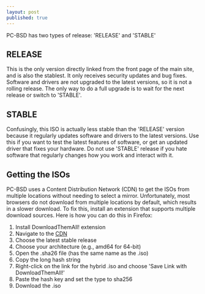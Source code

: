 ```yaml
---
layout: post
published: true
---
```


PC-BSD has two types of release: 'RELEASE' and 'STABLE'

## RELEASE

This is the only version directly linked from the front page of the main site, and is also the stablest. It only receives security updates and bug fixes. Software and drivers are not upgraded to the latest versions, so it is not a rolling release. The only way to do a full upgrade is to wait for the next release or switch to 'STABLE'.

## STABLE

Confusingly, this ISO is actually less stable than the 'RELEASE' version because it regularly updates software and drivers to the latest versions. Use this if you want to test the latest features of software, or get an updated driver that fixes your hardware. Do not use 'STABLE' release if you hate software that regularly changes how you work and interact with it. 

## Getting the ISOs

PC-BSD uses a Content Distribution Network (CDN) to get the ISOs from multiple locations without needing to select a mirror. Unfortunately, most browsers do not download from multiple locations by default, which results in a slower download. To fix this, install an extension that supports multiple download sources. Here is how you can do this in Firefox:

1. Install DownloadThemAll! extension
2. Navigate to the [CDN](iso.cdn.pcbsd.org)
3. Choose the latest stable release
4. Choose your architecture (e.g., amd64 for 64-bit)
5. Open the .sha26 file (has the same name as the .iso)
6. Copy the long hash string
7. Right-click on the link for the hybrid .iso and choose 'Save Link with DownloadThemAll!'
8. Paste the hash key and set the type to sha256
9. Download the .iso